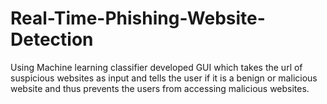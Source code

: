 # Real-Time-Phishing-Website-Detection
Using Machine learning classifier developed GUI which takes the url of suspicious websites as input and tells the user if it is a benign or malicious website and thus prevents the users from accessing malicious websites.
